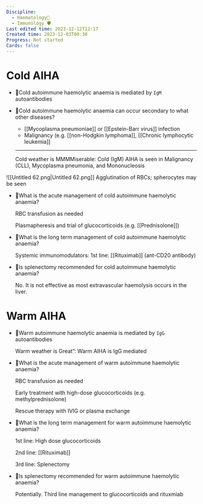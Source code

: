 ```yaml
---
Discipline:
  - Haematology🧛
  - Immunology 🛡
Last edited time: 2023-12-12T12:17
Created time: 2023-12-03T00:30
Progress: Not started
Cards: false
---
```

# Cold AIHA
- 🍒Cold autoimmune haemolytic anaemia is mediated by `IgM` autoantibodies
- 🍒Cold autoimmune haemolytic anaemia can occur secondary to what other diseases?
    
    - [[Mycoplasma pneumoniae]] or [[Epstein-Barr virus]] infection
    - Malignancy (e.g. [[non-Hodgkin lymphoma]], [[Chronic lymphocytic leukemia]]
    
    ---
    
    Cold weather is MMMMiserable: Cold (IgM) AIHA is seen in Malignancy (CLL), Mycoplasma pneumonia, and Mononucleosis
    
![[Untitled 62.png|Untitled 62.png]]
Agglutination of RBCs; spherocytes may be seen
- 🍒What is the acute management of cold autoimmune haemolytic anaemia?
    
    RBC transfusion as needed
    
    Plasmapheresis and trial of glucocorticoids (e.g. [[Prednisolone]])
    
- 🍒What is the long term management of cold autoimmune haemolytic anaemia?
    
    Systemic immunomodulators: 1st line: [[Rituximab]] (ant-CD20 antibody)
    
- 🍒Is splenectomy recommended for cold autoimmune haemolytic anaemia?
    
    No. It is not effective as most extravascular haemolysis occurs in the liver.
    
# Warm AIHA
- 🍒Warm autoimmune haemolytic anaemia is mediated by `IgG` autoantibodies
    
    Warm weather is Great”: Warm AIHA is IgG mediated
    
- 🍒What is the acute management of warm autoimmune haemolytic anaemia?
    
    RBC transfusion as needed
    
    Early treatment with high-dose glucocorticoids (e.g. methylprednisolone)
    
    Rescue therapy with IVIG or plasma exchange
    
- 🍒What is the long term management for warm autoimmune haemolytic anaemia?
    
    1st line: High dose glucocorticoids
    
    2nd line: [[Rituximab]]
    
    3rd line: Splenectomy
    
- 🍒Is splenectomy recommended for warm autoimmune haemolytic anaemia?
    
    Potentially. Third line management to glucocorticoids and rituxmiab
